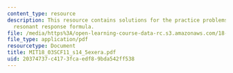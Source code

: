 ```yaml
---
content_type: resource
description: This resource contains solutions for the practice problems related to
  resonant response formula.
file: /media/https%3A/open-learning-course-data-rc.s3.amazonaws.com/18-03sc-differential-equations-fall-2011/20374737c4173fcaedf89bda542ff538_MIT18_03SCF11_s14_5exera.pdf
file_type: application/pdf
resourcetype: Document
title: MIT18_03SCF11_s14_5exera.pdf
uid: 20374737-c417-3fca-edf8-9bda542ff538
---
```

